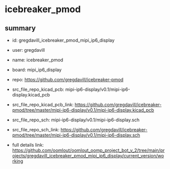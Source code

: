 # icebreaker_pmod
 
## summary 
* id: gregdavill_icebreaker_pmod_mipi_ip6_display
* user: gregdavill
* name: icebreaker_pmod
* board: mipi_ip6_display
* repo: https://github.com/gregdavill/icebreaker-pmod
* src_file_repo_kicad_pcb: mipi-ip6-display/v0.1/mipi-ip6-display.kicad_pcb
* src_file_repo_kicad_pcb_link: https://github.com/gregdavill/icebreaker-pmod/tree/master/mipi-ip6-display/v0.1/mipi-ip6-display.kicad_pcb


* src_file_repo_sch: mipi-ip6-display/v0.1/mipi-ip6-display.sch
* src_file_repo_sch_link: https://github.com/gregdavill/icebreaker-pmod/tree/master/mipi-ip6-display/v0.1/mipi-ip6-display.sch
* full details link: https://github.com/oomlout/oomlout_oomp_project_bot_v_2/tree/main/projects/gregdavill_icebreaker_pmod_mipi_ip6_display/current_version/working  






